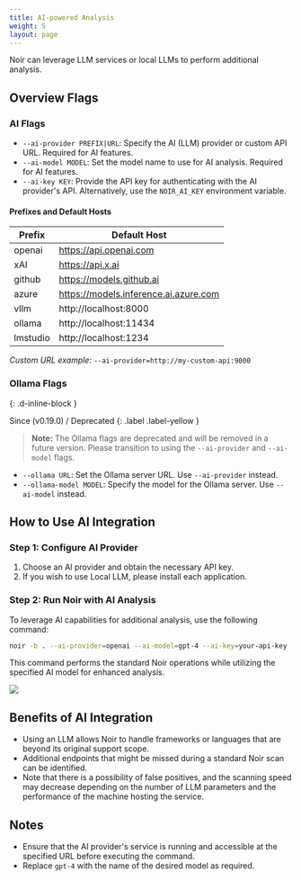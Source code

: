 ```yaml
---
title: AI-powered Analysis
weight: 5
layout: page
---
```


Noir can leverage LLM services or local LLMs to perform additional analysis.

## Overview Flags

### AI Flags

* `--ai-provider PREFIX|URL`: Specify the AI (LLM) provider or custom API URL. Required for AI features.
* `--ai-model MODEL`: Set the model name to use for AI analysis. Required for AI features.
* `--ai-key KEY`: Provide the API key for authenticating with the AI provider's API. Alternatively, use the `NOIR_AI_KEY` environment variable.

#### Prefixes and Default Hosts

| Prefix  | Default Host                          |
|---------|--------------------------------------|
| openai  | https://api.openai.com               |
| xAI     | https://api.x.ai                     |
| github  | https://models.github.ai             |
| azure   | https://models.inference.ai.azure.com|
| vllm    | http://localhost:8000                |
| ollama  | http://localhost:11434               |
| lmstudio| http://localhost:1234                |

*Custom URL example:* `--ai-provider=http://my-custom-api:9000`

### Ollama Flags
{: .d-inline-block }

Since (v0.19.0) / Deprecated
{: .label .label-yellow }

> **Note:** The Ollama flags are deprecated and will be removed in a future version. Please transition to using the `--ai-provider` and `--ai-model` flags.

* `--ollama URL`: Set the Ollama server URL. Use `--ai-provider` instead.
* `--ollama-model MODEL`: Specify the model for the Ollama server. Use `--ai-model` instead.

## How to Use AI Integration
### Step 1: Configure AI Provider

1. Choose an AI provider and obtain the necessary API key.
2. If you wish to use Local LLM, please install each application.

### Step 2: Run Noir with AI Analysis

To leverage AI capabilities for additional analysis, use the following command:

```bash
noir -b . --ai-provider=openai --ai-model=gpt-4 --ai-key=your-api-key
```

This command performs the standard Noir operations while utilizing the specified AI model for enhanced analysis.

![](../../images/advanced/ai_integration.jpeg)

## Benefits of AI Integration

* Using an LLM allows Noir to handle frameworks or languages that are beyond its original support scope.
* Additional endpoints that might be missed during a standard Noir scan can be identified.
* Note that there is a possibility of false positives, and the scanning speed may decrease depending on the number of LLM parameters and the performance of the machine hosting the service.

## Notes

* Ensure that the AI provider's service is running and accessible at the specified URL before executing the command.
* Replace `gpt-4` with the name of the desired model as required.
